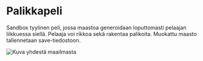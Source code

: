 # Palikkapeli

Sandbox tyylinen peli, jossa maastoa generoidaan loputtomasti pelaajan liikkuessa siellä. Pelaaja voi rikkoa sekä rakentaa palikoita. Muokattu maasto tallennetaan save-tiedostoon.

![Kuva yhdestä maailmasta](https://i.imgur.com/uRWrGyo.png)
